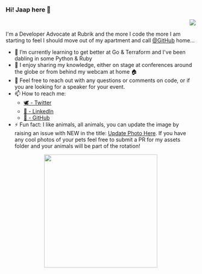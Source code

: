 ### Hi! Jaap here 👋 
<p align='right'><img src="https://visitor-badge.glitch.me/badge?page_id=jaapbrasser.visitor-badge"></p>

I'm a Developer Advocate at Rubrik and the more I code the more I am starting to feel I should move out of my apartment and call [@GitHub](https://github.com/github) home...

- 🌱 I’m currently learning to get better at Go & Terraform and I've been dabling in some Python & Ruby
- 🎤 I enjoy sharing my knowledge, either on stage at conferences around the globe or from behind my webcam at home 🏠
- 💬 Feel free to reach out with any questions or comments on code, or if you are looking for a speaker for your event.
- 📫 How to reach me:
  - [🕊 - Twitter](https://twitter.com/@jaap_brasser/)
  - [🏢 - LinkedIn](https://www.linkedin.com/in/JaapBrasser/)
  - [🦑 - GitHub](https://github.com/jaapbrasser)
- ⚡ Fun fact: I like animals, all animals, you can update the image by raising an issue with NEW in the title: [Update Photo Here](https://github.com/jaapbrasser/jaapbrasser/issues/new?&title=NEW%20Photo%20Please). If you have any cool photos of your pets feel free to submit a PR for my assets folder and your animals will be part of the rotation!

<p align='center'>
<kbd>
    <img height="300" src="https://github.com/jaapbrasser/jaapbrasser/blob/master/Assets/Quokka010.jpg">
</kbd>
</p>
